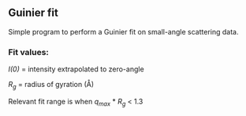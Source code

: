 ## Guinier fit

Simple program to perform a Guinier fit on small-angle scattering data.


### Fit values:

*I(0)* = intensity extrapolated to zero-angle

*R<sub>g</sub>* = radius of gyration (Å)


Relevant fit range is when *q<sub>max</sub>* * *R<sub>g</sub>* < 1.3

